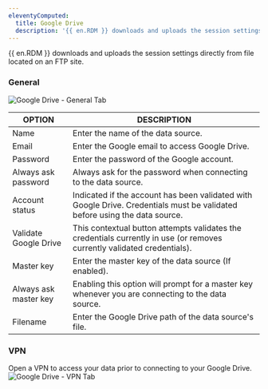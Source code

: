 ```yaml
---
eleventyComputed:
  title: Google Drive
  description: '{{ en.RDM }} downloads and uploads the session settings directly from file located on an FTP site.' 
---
```

{{ en.RDM }} downloads and uploads the session settings directly from file located on an FTP site. 

### General 

![Google Drive - General Tab](https://webdevolutions.azureedge.net/docs/en/rdm/windows/clip3622.png) 

| OPTION              | DESCRIPTION |
|---------------------|-------------|
| Name                | Enter the name of the data source.             |
| Email               | Enter the Google email to access Google Drive. |
| Password            | Enter the password of the Google account.      |
| Always ask password | Always ask for the password when connecting to the data source. |
| Account status      | Indicated if the account has been validated with Google Drive. Credentials must be validated before using the data source. |
| Validate Google Drive | This contextual button attempts validates the credentials currently in use (or removes currently validated credentials). |
| Master key          | Enter the master key of the data source (If enabled).           |
| Always ask master key | Enabling this option will prompt for a master key whenever you are connecting to the data source. |
| Filename            | Enter the Google Drive path of the data source's file.          |

### VPN 

Open a VPN to access your data prior to connecting to your Google Drive.  
![Google Drive - VPN Tab](https://webdevolutions.azureedge.net/docs/en/rdm/windows/GoogleDriveVPN.png) 
